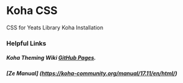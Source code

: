 # Koha CSS
CSS for Yeats Library Koha Installation
### Helpful Links
##### Koha Theming Wiki [GitHub Pages](https://wiki.koha-community.org/wiki/Koha_simple_themeing_guide/).
##### [Ze Manual] (https://koha-community.org/manual/17.11/en/html/)
